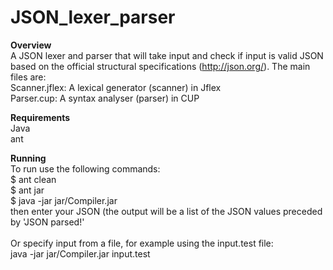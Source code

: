 # JSON_lexer_parser


<strong>Overview</strong> <br>
A JSON lexer and parser that will take input and check if input is valid JSON based on the official structural specifications (http://json.org/). The main files are: <br>
Scanner.jflex: A lexical generator (scanner) in Jflex  <br>
Parser.cup: A syntax analyser (parser) in CUP 

<strong>Requirements</strong> <br>
Java <br>
ant

<strong>Running</strong> <br>
To run use the following commands: <br>
$ ant clean <br>
$ ant jar <br>
$ java -jar jar/Compiler.jar<br>
then enter your JSON (the output will be a list of the JSON values preceded by 'JSON parsed!' <br>
<br>
Or specify input from a file, for example using the input.test file: <br>
java -jar jar/Compiler.jar input.test 
